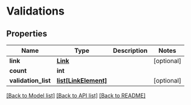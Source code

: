 # Validations

## Properties
Name | Type | Description | Notes
------------ | ------------- | ------------- | -------------
**link** | [**Link**](Link.md) |  | [optional] 
**count** | **int** |  | 
**validation_list** | [**list[LinkElement]**](LinkElement.md) |  | [optional] 

[[Back to Model list]](../README.md#documentation-for-models) [[Back to API list]](../README.md#documentation-for-api-endpoints) [[Back to README]](../README.md)


